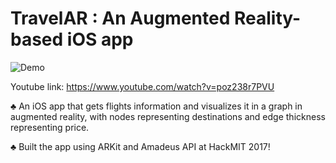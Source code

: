 # TravelAR : An Augmented Reality-based iOS app

![Demo](TravelARDemo.gif)

Youtube link: https://www.youtube.com/watch?v=poz238r7PVU

♣	An iOS app that gets flights information and visualizes it in a graph in augmented reality, with nodes representing destinations and edge thickness representing price.

♣   Built the app using ARKit and Amadeus API at HackMIT 2017!
